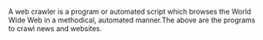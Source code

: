 A web crawler is a program or automated script which browses the World Wide Web in a methodical, automated manner.The above are the programs to crawl news and websites.
